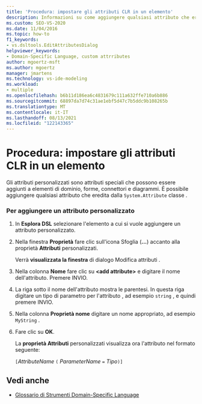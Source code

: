 ```yaml
---
title: 'Procedura: impostare gli attributi CLR in un elemento'
description: Informazioni su come aggiungere qualsiasi attributo che eredita dalla classe System.Attribute.
ms.custom: SEO-VS-2020
ms.date: 11/04/2016
ms.topic: how-to
f1_keywords:
- vs.dsltools.EditAttributesDialog
helpviewer_keywords:
- Domain-Specific Language, custom attrributes
author: mgoertz-msft
ms.author: mgoertz
manager: jmartens
ms.technology: vs-ide-modeling
ms.workload:
- multiple
ms.openlocfilehash: b6b11d186ea6c4831679c111a632ffe710a6b886
ms.sourcegitcommit: 68897da7d74c31ae1ebf5d47c7b5ddc9b108265b
ms.translationtype: MT
ms.contentlocale: it-IT
ms.lasthandoff: 08/13/2021
ms.locfileid: "122143365"
---
```

# <a name="how-to-set-clr-attributes-on-an-element"></a>Procedura: impostare gli attributi CLR in un elemento
Gli attributi personalizzati sono attributi speciali che possono essere aggiunti a elementi di dominio, forme, connettori e diagrammi. È possibile aggiungere qualsiasi attributo che eredita dalla `System.Attribute` classe .

### <a name="to-add-a-custom-attribute"></a>Per aggiungere un attributo personalizzato

1. In **Esplora DSL** selezionare l'elemento a cui si vuole aggiungere un attributo personalizzato.

2. Nella finestra **Proprietà** fare clic sull'icona Sfoglia (**...**) accanto alla proprietà **Attributi** personalizzati.

     Verrà **visualizzata la finestra** di dialogo Modifica attributi .

3. Nella colonna **Nome** fare clic su **\<add attribute>** e digitare il nome dell'attributo. Premere INVIO.

4. La riga sotto il nome dell'attributo mostra le parentesi. In questa riga digitare un tipo di parametro per l'attributo , ad esempio `string` , e quindi premere INVIO.

5. Nella colonna **Proprietà nome** digitare un nome appropriato, ad esempio `MyString` .

6. Fare clic su **OK**.

     La **proprietà Attributi** personalizzati visualizza ora l'attributo nel formato seguente:

     `[`*AttributeName* `(` *ParameterName* `=` *Tipo*`)]`

## <a name="see-also"></a>Vedi anche

- [Glossario di Strumenti Domain-Specific Language](/previous-versions/bb126564(v=vs.100))
